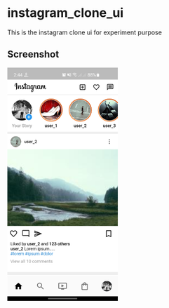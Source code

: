 # instagram_clone_ui

This is the instagram clone ui for experiment purpose

## Screenshot
<img src="https://github.com/heathscliff334/instagram_clone_ui/blob/master/screenshots/screenshot_01.jpg" width="50%"></img>

